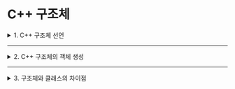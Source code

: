 # C++ 구조체

<details>
<summary>1. C++ 구조체 선언</summary>
<div markdown="1">       

* 클래스와 동일한 구조와 기능을 가짐
* struct 키워드로 선언하며, 멤버 변수와 멤버 함수를 가지고, 접근 지정도 해야 함
```C++
struct structName {
  //디폴트 접근 지정은 public. public 속성의 멤버 변수나 멤버 함수 선언
private:
  //private 속성의 멤버 변수나 멤버 함수 선언
public:
  //public 속성의 멤버 변수나 멤버 함수 선언
protected:
  //protected 속성의 멤버 변수나 멤버 함수 선언
};
```
</div>
</details>

___

<details>
<summary>2. C++ 구조체의 객체 생성</summary></summary>
<div markdown="1">       

* 클래스 객체 선언 방식과 같이 구조체 타입 뒤에 객체 이름을 지정하면 됨
> > structName stdObj; //structName 타입의 구조체 객체 생성
> 
> > struct structName stdObj; //C++에서 컴파일 오류. struct 키워드 사용 불가
</div>
</details>

___

<details>
<summary>3. 구조체와 클래스의 차이점</summary>
<div markdown="1">       

* 클래스와 기능적으로 동일함
  * 멤버 변수뿐 아니라 생성자와 소멸자를 비롯한 멤버 함수를 가질 수 있음
  * 다른 구조체나 클래스에게 상속 가능하고 다른 구조체나 클래스를 상속받을 수도 있음
  * 멤버들은 접근 지정자로 지정되며, 멤버 활용 방법 또한 클래스와 완전히 동일함
* 클래스와의 차이점
  * 클래스의 디폴트 접근 지정은 private
  * 구조체의 디폴트 접근 지정은 public
```C++
struct Circle {
  Circle();
  Circle(int r);
  double getArea();
private:
  int radius;
};

--------------------------------

class Circle {
  int radius;
public:
  Circle();
  Circle(int r);
  double getArea();
};

//두 코드는 동일함!
```

* 예시 코드(Circle 클래스를 C++ 구조체를 이용하여 재작성하기)
```C++
#include <iostream>
using namespace std;

struct StructCircle { //C++ 구조체 선언
private:
  int radius;
public:
  StructCircle(int r) { radius = r; } //구조체의 생성자
  double getArea();
};

double StructCircle::getArea() {
  return 3.14*radius*radius;
}

int main() {
  StructCircle waffle(3);
  cout << "면적은 " << waffle.getArea();
}
```
</div>
</details>
